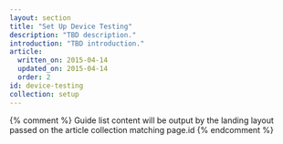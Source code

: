 ```yaml
---
layout: section
title: "Set Up Device Testing"
description: "TBD description."
introduction: "TBD introduction."
article:
  written_on: 2015-04-14
  updated_on: 2015-04-14
  order: 2
id: device-testing
collection: setup
---
```


{% comment %}
Guide list content will be output by the landing layout passed on the article collection matching page.id
{% endcomment %}
